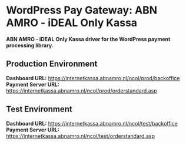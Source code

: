 # WordPress Pay Gateway: ABN AMRO - iDEAL Only Kassa

**ABN AMRO - iDEAL Only Kassa driver for the WordPress payment processing library.**

## Production Environment

**Dashboard URL:** https://internetkassa.abnamro.nl/ncol/prod/backoffice  
**Payment Server URL:** https://internetkassa.abnamro.nl/ncol/prod/orderstandard.asp  

## Test Environment

**Dashboard URL:** https://internetkassa.abnamro.nl/ncol/test/backoffice  
**Payment Server URL:** https://internetkassa.abnamro.nl/ncol/test/orderstandard.asp  
